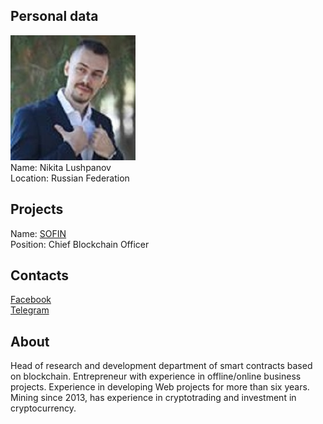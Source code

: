 ## Personal data
![nikita lushpanov photo](photo/nikita_lushpanov.jpg)  
Name:   Nikita Lushpanov  
Location: Russian Federation  
## Projects 
Name: [SOFIN](../projects/sofin.md)  
Position: Chief Blockchain Officer   
## Contacts  
[Facebook](https://www.facebook.com/lushpanov)   
[Telegram](https://t.me/octorostov)
## About
Head of research and development department of smart contracts based on blockchain. Entrepreneur with experience in offline/online business projects. Experience in developing Web projects for more than six years. Mining since 2013, has experience in cryptotrading and investment in cryptocurrency.
